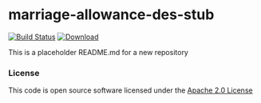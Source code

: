 # marriage-allowance-des-stub

[![Build Status](https://travis-ci.org/hmrc/marriage-allowance-des-stub.svg)](https://travis-ci.org/hmrc/marriage-allowance-des-stub) [ ![Download](https://api.bintray.com/packages/hmrc/releases/marriage-allowance-des-stub/images/download.svg) ](https://bintray.com/hmrc/releases/marriage-allowance-des-stub/_latestVersion)

This is a placeholder README.md for a new repository

### License

This code is open source software licensed under the [Apache 2.0 License]("http://www.apache.org/licenses/LICENSE-2.0.html")